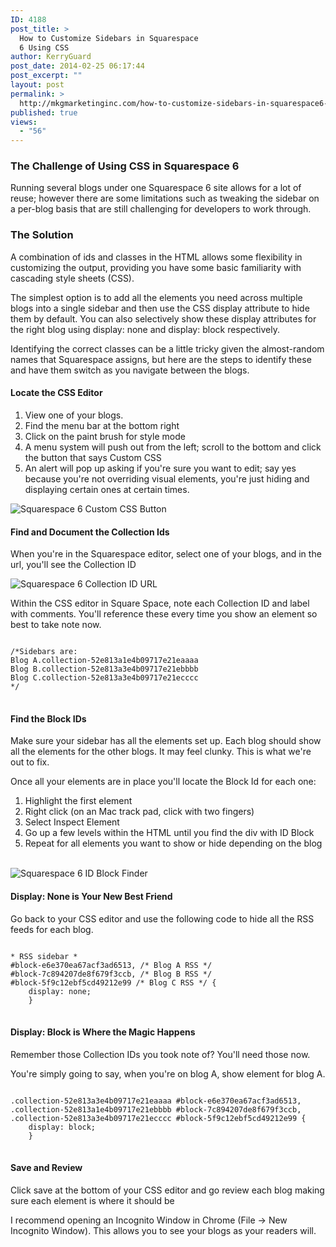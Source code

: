 ```yaml
---
ID: 4188
post_title: >
  How to Customize Sidebars in Squarespace
  6 Using CSS
author: KerryGuard
post_date: 2014-02-25 06:17:44
post_excerpt: ""
layout: post
permalink: >
  http://mkgmarketinginc.com/how-to-customize-sidebars-in-squarespace6-using-css/
published: true
views:
  - "56"
---
```

<h3>The Challenge of Using CSS in Squarespace 6</h3> 

<p>Running several blogs under one Squarespace 6 site allows for a lot of reuse; however there are some limitations such as tweaking the sidebar on a per-blog basis that are still challenging for developers to work through.</p>

<h3>The Solution</h3>

<p>A combination of ids and classes in the HTML allows some flexibility in customizing the output, providing you have some basic familiarity with cascading style sheets (CSS).</p>

<p>The simplest option is to add all the elements you need across multiple blogs into a single sidebar and then use the CSS display attribute to hide them by default. You can also selectively show these display attributes for the right blog using display: none and display: block respectively.</p>

<p>Identifying the correct classes can be a little tricky given the almost-random names that Squarespace assigns, but here are the steps to identify these and have them switch as you navigate between the blogs.</p>

<!--more-->

<h4>Locate the CSS Editor</h4>

<ol>
<li>View one of your blogs.</li>
<li>Find the menu bar at the bottom right</li>
<li>Click on the paint brush for style mode</li>
<li>A menu system will push out from the left; scroll to the bottom and click the button that says Custom CSS</li>
<li>An alert will pop up asking if you're sure you want to edit; say yes because you're not overriding visual elements, you're just hiding and displaying certain ones at certain times.</li>
</ol>

<img src="http://mkgmediagroup.com/wp-content/uploads/2014/02/Screen-Shot-2014-02-22-at-4.57.01-PM.png" alt="Squarespace 6 Custom CSS Button"/>

<h4>Find and Document the Collection Ids</h4>
<p>When you're in the Squarespace editor, select one of your blogs, and in the url, you'll see the Collection ID</p>

<img src="http://mkgmediagroup.com/wp-content/uploads/2014/02/Screen-Shot-2014-02-22-at-5.03.06-PM.png" alt="Squarespace 6 Collection ID URL"/>

<p>Within the CSS editor in Square Space, note each Collection ID and label with comments. You'll reference these every time you show an element so best to take note now.</p>

<pre>
<code>
/*Sidebars are:
Blog A.collection-52e813a1e4b09717e21eaaaa
Blog B.collection-52e813a3e4b09717e21ebbbb
Blog C.collection-52e813a3e4b09717e21ecccc
*/
</code>
</pre>

<h4>Find the Block IDs</h4>
<p>Make sure your sidebar has all the elements set up. Each blog should show all the elements for the other blogs. It may feel clunky. This is what we're out to fix.</p>
<p>Once all your elements are in place you'll locate the Block Id for each one:</p>
<ol>
<li>Highlight the first element</li>
<li>Right click (on an Mac track pad, click with two fingers)</li>
<li>Select Inspect Element</li>
<li>Go up a few levels within the HTML until you find the div with ID Block</li>
<li>Repeat for all elements you want to show or hide depending on the blog</li>
</ol>
<br>
<img src="http://mkgmediagroup.com/wp-content/uploads/2014/02/Screen-Shot-2014-02-22-at-3.11.08-PM.png" alt="Squarespace 6 ID Block Finder"/>

<h4>Display: None is Your New Best Friend</h4>
<p>Go back to your CSS editor and use the following code to hide all the RSS feeds for each blog.</p>

<pre>
<code>
* RSS sidebar *
#block-e6e370ea67acf3ad6513, /* Blog A RSS */
#block-7c894207de8f679f3ccb, /* Blog B RSS */
#block-5f9c12ebf5cd49212e99 /* Blog C RSS */ {
	display: none;
	}
</code>
</pre>

<h4>Display: Block is Where the Magic Happens</h4>
<p>Remember those Collection IDs you took note of? You'll need those now.</p>
<p>You're simply going to say, when you're on blog A, show element for blog A.</p> 

<pre>
<code>
.collection-52e813a3e4b09717e21eaaaa #block-e6e370ea67acf3ad6513,
.collection-52e813a1e4b09717e21ebbbb #block-7c894207de8f679f3ccb,
.collection-52e813a3e4b09717e21ecccc #block-5f9c12ebf5cd49212e99 {
	display: block;
	}
</code>
</pre>

<h4>Save and Review</h4>
<p>Click save at the bottom of your CSS editor and go review each blog making sure each element is where it should be</p>
<p>I recommend opening an Incognito Window in Chrome (File -> New Incognito Window). This allows you to see your blogs as your readers will.</p>